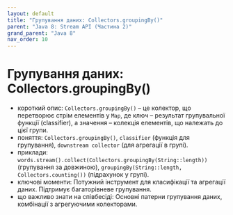 ```yaml
---
layout: default
title: "Групування даних: Collectors.groupingBy()"
parent: "Java 8: Stream API (Частина 2)"
grand_parent: "Java 8"
nav_order: 10
---
```


# Групування даних: Collectors.groupingBy()

*   короткий опис: `Collectors.groupingBy()` – це колектор, що перетворює стрім елементів у `Map`, де ключ – результат групувальної функції (classifier), а значення – колекція елементів, що належать до цієї групи.
*   поняття: `Collectors.groupingBy()`, `classifier` (функція для групування), `downstream collector` (для агрегації в групі).
*   приклади: `words.stream().collect(Collectors.groupingBy(String::length))` (групування за довжиною), `groupingBy(String::length, Collectors.counting())` (підрахунок у групі).
*   ключові моменти: Потужний інструмент для класифікації та агрегації даних. Підтримує багаторівневе групування.
*   що важливо знати на співбесіді: Основні патерни групування даних, комбінації з агрегуючими колекторами.
